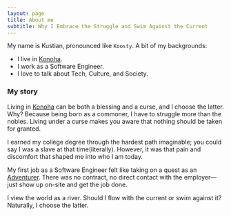 ```yaml
---
layout: page
title: About me
subtitle: Why I Embrace the Struggle and Swim Against the Current
---
```


My name is Kustian, pronounced like `Koosty`. A bit of my backgrounds:

- I live in [Konoha](https://en.tempo.co/read/1815556/the-reasons-why-indonesian-netizens-call-their-country-konoha).
- I work as a Software Engineer.
- I love to talk about Tech, Culture, and Society.

### My story

Living in [Konoha](https://en.tempo.co/read/1815556/the-reasons-why-indonesian-netizens-call-their-country-konoha) can be both a blessing and a curse, and I choose the latter. Why? Because being born as a commoner, I have to struggle more than the nobles. Living under a curse makes you aware that nothing should be taken for granted.

I earned my college degree through the hardest path imaginable; you could say I was a slave at that time(literally). However, it was that pain and discomfort that shaped me into who I am today.

My first job as a Software Engineer felt like taking on a quest as an [Adventurer](https://overlordmaruyama.fandom.com/wiki/Adventurer). There was no contract, no direct contact with the employer—just show up on-site and get the job done.

I view the world as a river. Should I flow with the current or swim against it? Naturally, I choose the latter.